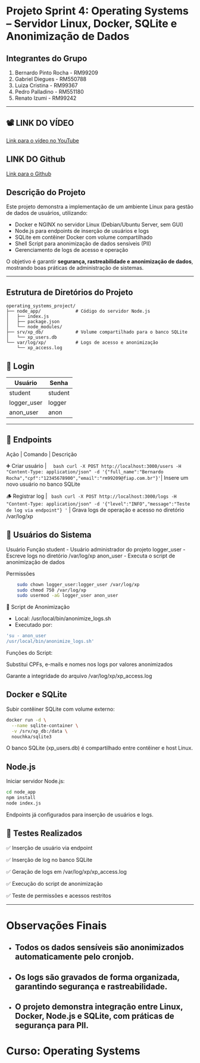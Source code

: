 # Projeto Sprint 4: Operating Systems – Servidor Linux, Docker, SQLite e Anonimização de Dados

## Integrantes do Grupo
1. Bernardo Pinto Rocha - RM99209  
2. Gabriel Diegues - RM550788  
3. Luiza Cristina - RM99367  
4. Pedro Palladino - RM551180  
5. Renato Izumi - RM99242  

---

## 📽️ LINK DO VÍDEO
[Link para o vídeo no YouTube](https://youtu.be/TPuR4ZEh-Eo)

##  LINK DO Github
[Link para o Github](https://github.com/BernardoPRocha/SPRINT4-SO.git)

## Descrição do Projeto

Este projeto demonstra a implementação de um ambiente Linux para gestão de dados de usuários, utilizando:

- Docker e NGINX no servidor Linux (Debian/Ubuntu Server, sem GUI)
- Node.js para endpoints de inserção de usuários e logs
- SQLite em contêiner Docker com volume compartilhado
- Shell Script para anonimização de dados sensíveis (PII)
- Gerenciamento de logs de acesso e operação  

O objetivo é garantir **segurança, rastreabilidade e anonimização de dados**, mostrando boas práticas de administração de sistemas.

---

## Estrutura de Diretórios do Projeto

```
operating_systems_project/
├── node_app/             # Código do servidor Node.js
│   ├── index.js
│   ├── package.json
│   └── node_modules/
├── srv/xp_db/            # Volume compartilhado para o banco SQLite
│   └── xp_users.db
└── var/log/xp/           # Logs de acesso e anonimização
    └── xp_access.log
```

## 🔐 Login 
|   Usuário   |  Senha  |
|-------------|---------|
|   student   | student |
| logger_user | logger  |
|  anon_user  |  anon   |

---

## 🧾 Endpoints

Ação	               | Comando	                          |                                                                                                                                                                                            Descrição

➕ Criar usuário	    |     ```   bash curl -X POST http://localhost:3000/users -H "Content-Type: application/json" -d '{"full_name":"Bernardo Rocha","cpf":"12345678900","email":"rm99209@fiap.com.br"}'	```|   Insere um novo usuário no banco SQLite
 
🪵 Registrar log	    |     ``` bash curl -X POST http://localhost:3000/logs -H "Content-Type: application/json" -d '{"level":"INFO","message":"Teste de log via endpoint"} '```	    |              Grava logs de operação e acesso no diretório /var/log/xp

## 🧍 Usuários do Sistema

Usuário	            Função
student	      -     Usuário administrador do projeto
logger_user	  -    Escreve logs no diretório /var/log/xp
anon_user	  -    Executa o script de anonimização de dados

Permissões

```bash
    sudo chown logger_user:logger_user /var/log/xp
    sudo chmod 750 /var/log/xp
    sudo usermod -aG logger_user anon_user
```

🧹 Script de Anonimização
- Local: /usr/local/bin/anonimize_logs.sh
- Executado por:

```bash
'su - anon_user
/usr/local/bin/anonimize_logs.sh'
```

Funções do Script:

Substitui CPFs, e-mails e nomes nos logs por valores anonimizados

Garante a integridade do arquivo /var/log/xp/xp_access.log

## Docker e SQLite
Subir contêiner SQLite com volume externo:

```bash
docker run -d \
  --name sqlite-container \
  -v /srv/xp_db:/data \
  nouchka/sqlite3
```
O banco SQLite (xp_users.db) é compartilhado entre contêiner e host Linux.

## Node.js
Iniciar servidor Node.js:

```bash
cd node_app
npm install
node index.js
```

Endpoints já configurados para inserção de usuários e logs.

## 🧪 Testes Realizados
✅ Inserção de usuário via endpoint

✅ Inserção de log no banco SQLite

✅ Geração de logs em /var/log/xp/xp_access.log

✅ Execução do script de anonimização

✅ Teste de permissões e acessos restritos

--- 

# Observações Finais

- ## Todos os dados sensíveis são anonimizados automaticamente pelo cronjob.

- ## Os logs são gravados de forma organizada, garantindo segurança e rastreabilidade.

- ## O projeto demonstra integração entre Linux, Docker, Node.js e SQLite, com práticas de segurança para PII.


# Curso: Operating Systems

